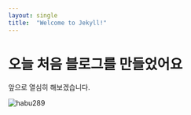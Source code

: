 ```yaml
---
layout: single
title:  "Welcome to Jekyll!"
---
```


# 오늘 처음 블로그를 만들었어요

앞으로 열심히 해보겠습니다.

![habu289](C:\projects\HABU289-github-blog\HABU289.github.io\images\2024-12-18-first\habu289.jpg)
